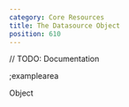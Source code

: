 ```yaml
---
category: Core Resources
title: The Datasource Object
position: 610
---
```


// TODO: Documentation

;examplearea

Object